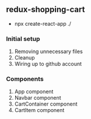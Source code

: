 ## redux-shopping-cart

- npx create-react-app ./

### Initial setup

1. Removing unnecessary files
2. Cleanup
3. Wiring up to github account

### Components

1. App component
2. Navbar component
3. CartContainer component
4. CartItem component

